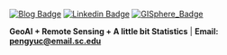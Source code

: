 [![Blog Badge](https://img.shields.io/badge/Web-PengyuChen-black)](https://pengyu-gis.github.io/)
[![Linkedin Badge](https://img.shields.io/badge/Linkedin-PengyuChen-blue?style=flat-square&logo=Linkedin&logoColor=white&link=http://linkedin.com/in/pengyu-chen-a07973181/)](http://linkedin.com/in/pengyu-chen-a07973181/)
[![GISphere_Badge](https://img.shields.io/badge/GISphere-GISphereInfo-yellow)](https://gisphere.info/)

**GeoAI + Remote Sensing + A little bit Statistics**  | **Email: pengyuc@email.sc.edu** <br>

